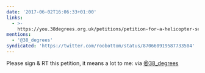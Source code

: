 ```yaml
---
date: '2017-06-02T16:06:33+01:00'
links:
  - >-
    https://you.38degrees.org.uk/petitions/petition-for-a-helicopter-service-between-penzance-and-the-isles-of-scilly?bucket=&source=twitter-share-button
mentions:
  - '@38_degrees'
syndicated: 'https://twitter.com/roobottom/status/870660919587733504'
---
```

Please sign &amp; RT this petition, it means a lot to me:  via [@38_degrees](https://twitter.com/@38_degrees)
